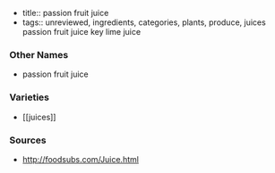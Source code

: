 - title:: passion fruit juice
- tags:: unreviewed, ingredients, categories, plants, produce, juices
passion fruit juice key lime juice

### Other Names

* passion fruit juice

### Varieties

* [[juices]]

### Sources
* http://foodsubs.com/Juice.html
